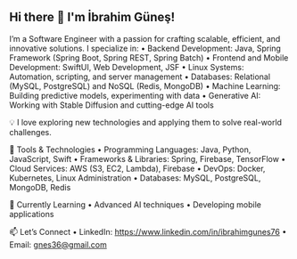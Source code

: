 ## Hi there 👋 I'm İbrahim Güneş!

I’m a Software Engineer with a passion for crafting scalable, efficient, and innovative solutions. I specialize in:
	•	Backend Development: Java, Spring Framework (Spring Boot, Spring REST, Spring Batch)
	•	Frontend and Mobile Development: SwiftUI, Web Development, JSF
	•	Linux Systems: Automation, scripting, and server management
	•	Databases: Relational (MySQL, PostgreSQL) and NoSQL (Redis, MongoDB)
	•	Machine Learning: Building predictive models, experimenting with data
	•	Generative AI: Working with Stable Diffusion and cutting-edge AI tools

💡 I love exploring new technologies and applying them to solve real-world challenges.

🔧 Tools & Technologies
	•	Programming Languages: Java, Python, JavaScript, Swift
	•	Frameworks & Libraries: Spring, Firebase, TensorFlow
	•	Cloud Services: AWS (S3, EC2, Lambda), Firebase
	•	DevOps: Docker, Kubernetes, Linux Administration
	•	Databases: MySQL, PostgreSQL, MongoDB, Redis

🌱 Currently Learning
	•	Advanced AI techniques
	•	Developing mobile applications

📫 Let’s Connect
	•	LinkedIn: https://www.linkedin.com/in/ibrahimgunes76
	•	Email: gnes36@gmail.com
 
 <!--
**ibrahimgunes/ibrahimgunes** is a ✨ _special_ ✨ repository because its `README.md` (this file) appears on your GitHub profile.

Here are some ideas to get you started:

- 🔭 I’m currently working on ...
- 🌱 I’m currently learning ...
- 👯 I’m looking to collaborate on ...
- 🤔 I’m looking for help with ...
- 💬 Ask me about ...
- 📫 How to reach me: ...
- 😄 Pronouns: ...
- ⚡ Fun fact: ...
-->
